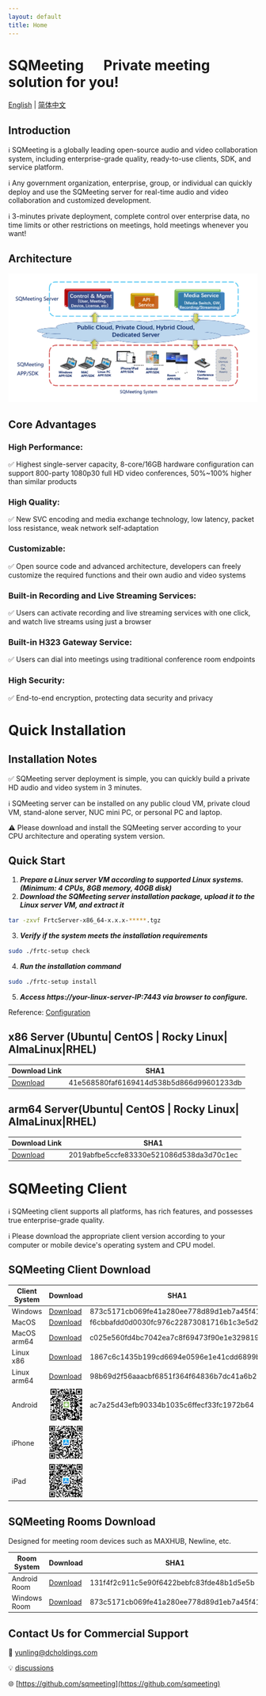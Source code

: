 ```yaml
---
layout: default
title: Home
---
```

# SQMeeting&nbsp;&nbsp;&nbsp;&nbsp;&nbsp;&nbsp;Private meeting solution for you!

[English](./index) | [简体中文](./index_cn)

## Introduction


ℹ️ SQMeeting is a globally leading open-source audio and video collaboration system, including enterprise-grade quality, ready-to-use clients, SDK, and service platform.

ℹ️ Any government organization, enterprise, group, or individual can quickly deploy and use the SQMeeting server for real-time audio and video collaboration and customized development.

ℹ️ 3-minutes private deployment, complete control over enterprise data, no time limits or other restrictions on meetings, hold meetings whenever you want!

## Architecture

![Architecture Diagram](./images/arch.png)

## Core Advantages
 
### High Performance:
✅ Highest single-server capacity, 8-core/16GB hardware configuration can support 800-party 1080p30 full HD video conferences, 50%~100% higher than similar products

### High Quality:
✅ New SVC encoding and media exchange technology, low latency, packet loss resistance, weak network self-adaptation

### Customizable:
✅ Open source code and advanced architecture, developers can freely customize the required functions and their own audio and video systems

### Built-in Recording and Live Streaming Services:
✅ Users can activate recording and live streaming services with one click, and watch live streams using just a browser

### Built-in H323 Gateway Service:
✅ Users can dial into meetings using traditional conference room endpoints

### High Security:
✅ End-to-end encryption, protecting data security and privacy


# Quick Installation

## Installation Notes


✅ SQMeeting server deployment is simple, you can quickly build a private HD audio and video system in 3 minutes.

ℹ️ SQMeeting server can be installed on any public cloud VM, private cloud VM, stand-alone server, NUC mini PC, or personal PC and laptop.

⚠️ Please download and install the SQMeeting server according to your CPU architecture and operating system version.

## Quick Start

1. ***Prepare a Linux server VM according to supported Linux systems. (Minimum: 4 CPUs, 8GB memory, 40GB disk)***
2. ***Download the SQMeeting server installation package, upload it to the Linux server VM, and extract it***
```bash
tar -zxvf FrtcServer-x86_64-x.x.x-*****.tgz
```

3. ***Verify if the system meets the installation requirements***
```bash
sudo ./frtc-setup check
```

4. ***Run the installation command***
```bash
sudo ./frtc-setup install
```

5. ***Access https://your-linux-server-IP:7443 via browser to configure.***

Reference: [Configuration](./installation)

## x86 Server (Ubuntu| CentOS | Rocky Linux| AlmaLinux|RHEL)

| Download Link | SHA1 |
|-----------|-----------|
| [Download](https://shenqi-dl.internetware.cn/server/FrtcServer-x86_64-3.4.2-3804.tgz)| 41e568580faf6169414d538b5d866d99601233db |



## arm64 Server(Ubuntu| CentOS | Rocky Linux| AlmaLinux|RHEL)


| Download Link |  SHA1 |
|-----------|-----------|
| [Download](https://shenqi-dl.internetware.cn/server/FrtcServer-arm64-3.4.2-3802.tgz)     | 2019abfbe5ccfe83330e521086d538da3d70c1ec |


# SQMeeting Client

ℹ️ SQMeeting client supports all platforms, has rich features, and possesses true enterprise-grade quality.

ℹ️ Please download the appropriate client version according to your computer or mobile device's operating system and CPU model.

## SQMeeting Client Download

| Client System | Download | SHA1 |
|---------|---------|---------|
| Windows|[Download](https://shenqi-dl.internetware.cn/client/SQMeeting-win-en-release-3.4.2-619.msi) | 873c5171cb069fe41a280ee778d89d1eb7a45f41 |
| MacOS|[Download](https://shenqi-dl.internetware.cn/client/SQMeeting-Mac-3.4.2.403.dmg)| f6cbbafdd0d0030fc976c22873081716b1c3e5d2 |
| MacOS arm64|[Download](https://shenqi-dl.internetware.cn/client/SQMeeting-Mac-arm64-3.4.2.403.dmg)| c025e560fd4bc7042ea7c8f69473f90e1e329819 |
| Linux x86| [Download](https://shenqi-dl.internetware.cn/client/SQMeeting-linux-x86_64-3.4.1.20250307.tar.gz) | 1867c6c1435b199cd6694e0596e1e41cdd6899b6 |
| Linux arm64| [Download](https://shenqi-dl.internetware.cn/client/SQMeeting-linux-arm64-3.4.1.20250307.tar.gz) | 98b69d2f56aaacbf6851f364f64836b7dc41a6b2 |
| Android|![QR code](./images/androidqr.jpg)| ac7a25d43efb90334b1035c6ffecf33fc1972b64 |
| iPhone|![QR code](./images/iphoneqr.jpg)| |
| iPad|![QR code](./images/ipadqr.jpg)| |


## SQMeeting Rooms Download
Designed for meeting room devices such as MAXHUB, Newline, etc.

| Room System | Download | SHA1 |
|---------|---------|---------|
| Android Room |[Download](https://shenqi-dl.internetware.cn/client/SQMeetingRooms-android-1.2.0.517.apk) | 131f4f2c911c5e90f6422bebfc83fde48b1d5e5b |
| Windows Room |[Download](https://shenqi-dl.internetware.cn/client/SQMeeting-win-en-release-3.4.2-619.msi) | 873c5171cb069fe41a280ee778d89d1eb7a45f41 |


## Contact Us for Commercial Support

📝 [yunling@dcholdings.com](mailto:yunling@dcholdings.com)

💡 [discussions](https://github.com/orgs/sqmeeting/discussions)

🌐 [https://github.com/sqmeeting](https://github.com/sqmeeting)